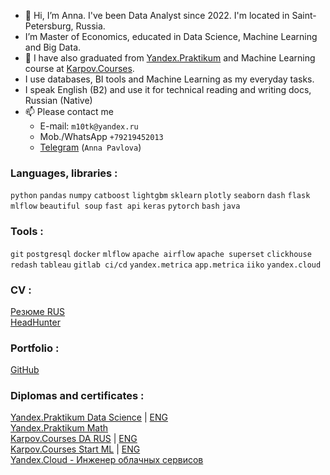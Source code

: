 - 👋 Hi, I’m Anna. I've been Data Analyst since 2022. I'm located in Saint-Petersburg, Russia. 
- I’m Master of Economics, educated in Data Science, Machine Learning and Big Data.
- 🌱 I have also graduated from [Yandex.Praktikum](https://practicum.yandex.ru/profile/data-scientist) and Machine Learning course at [Karpov.Courses](https://karpov.courses/).
- I use databases, BI tools and Machine Learning as my everyday tasks. 
- I speak English (B2) and use it for technical reading and writing docs, Russian (Native)
- 📫 Please contact me
  - E-mail: `m10tk@yandex.ru`
  - Mob./WhatsApp `+79219452013`
  - [Telegram](https://t.me/gollevka) (`Anna Pavlova`)

### Languages, libraries :
`python` `pandas` `numpy` `catboost` `lightgbm` `sklearn` `plotly` `seaborn` `dash` `flask` <br>
`mlflow` `beautiful soup` `fast api` `keras` `pytorch` `bash` `java` 

### Tools :
`git` `postgresql` `docker` `mlflow` `apache airflow` `apache superset` `clickhouse` <br>
`redash` `tableau` `gitlab ci/cd` `yandex.metrica` `app.metrica` `iiko` `yandex.cloud`

### CV :
[Резюме RUS](https://github.com/annapavlovads/DA_portfolio/blob/main/cv/cv_anna_pavlova_DA.md)<br> 
[HeadHunter](https://spb.hh.ru/resume/1523b2c7ff0b5dd6b80039ed1f3831676f7646)

### Portfolio :
[GitHub](https://github.com/annapavlovads/DA_portfolio) <br>

### Diplomas and certificates :
[Yandex.Praktikum Data Science](https://drive.google.com/file/d/14KGYoyjqFNbdTbnrFKWjXno6b6C6BwF7/view?usp=sharing) | [ENG](https://drive.google.com/file/d/1y492Yh2_KMLBz6OpsgWrbqJwZLqk7A7c/view?usp=sharing) <br>
[Yandex.Praktikum Math](https://drive.google.com/file/d/1u7n1LtuBNKsclhvaB0e--oGOUz8bry3B/view?usp=sharing)<br>
[Karpov.Courses DA RUS](https://drive.google.com/file/d/1a9dKDEVsUSPcHWEGoP4KH4qLlIkSvObN/view?usp=sharing) | [ENG](https://drive.google.com/file/d/1oAmbDiimraaNaxu1Ps9wK2oobTOBzRrt/view?usp=sharing) <br>
[Karpov.Courses Start ML](https://drive.google.com/file/d/1OZ_Q6VyjClg9x69aRg2XTpcoq_EvdAt_/view?usp=share_link) | [ENG](https://drive.google.com/file/d/1OLVy3HchmdksYIUCDCAfsK1-bGq-EDbU/view?usp=share_link) <br>
[Yandex.Cloud - Инженер облачных сервисов](https://drive.google.com/file/d/1fot-w9bp7Qk4MbLJm7cyyBKRKic1uQdJ/view?usp=sharing)

